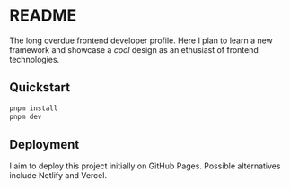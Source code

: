 # README

The long overdue frontend developer profile. Here I plan to learn a new framework and showcase a
_cool_ design as an ethusiast of frontend technologies.

## Quickstart

```zsh
pnpm install
pnpm dev
```

## Deployment

I aim to deploy this project initially on GitHub Pages. Possible alternatives include Netlify and Vercel.
